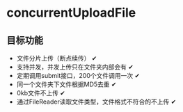 # concurrentUploadFile

## 目标功能
 * 文件分片上传（断点续传） ✔
 * 支持并发，并发上传只在文件夹内部会有 ✔
 * 定期调用submit接口，200个文件调用一次 ✔
 * 同一个文件夹下文件根据MD5去重 ✔
 * 0kb文件不上传 ✔
 * 通过FileReader读取文件类型，文件格式不符合的不上传 ✔
